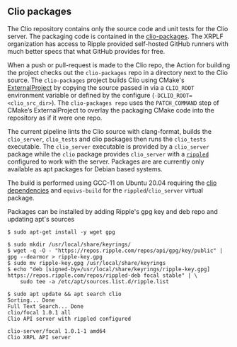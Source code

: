 ## Clio packages
The Clio repository contains only the source code and unit tests for the Clio server. The packaging code is contained in the [clio-packages](https://github.com/XRPLF/clio-packages.git).
The XRPLF organization has access to Ripple provided self-hosted GitHub runners with much better specs that what GitHub provides for free.

When a push or pull-request is made to the Clio repo, the Action for building the project checks out the `clio-packages` repo in a directory next to the Clio source. The `clio-packages` project builds Clio using CMake's [ExternalProject](https://cmake.org/cmake/help/v3.16/module/ExternalProject.html) by copying the source passed in via a `CLIO_ROOT` environment variable or defined by the configure (`-DCLIO_ROOT=<clio_src_dir>`). The `clio-packages repo` uses the `PATCH_COMMAND` step of CMake’s ExternalProject to overlay the packaging CMake code into the repository as if it were one repo.

The current pipeline lints the Clio source with clang-format, builds the `clio_server`, `clio_tests` and clio packages then runs the `clio_tests` executable. The `clio_server` executable is provided by a `clio_server` package while the `clio` package provides `clio_server` with a [`rippled`](https://github.com/XRPLF/ripple.git) configured to work with the server.
Packages are are currently only available as apt packages for Debian based systems.

The build is performed using GCC-11 on Ubuntu 20.04 requiring the [clio dependencies](https://github.com/XRPLF/clio#building) and `equivs-build` for the `rippled`/`clio_server` virtual package.

Packages can be installed by adding Ripple's gpg key and deb repo and updating apt's sources

    $ sudo apt-get install -y wget gpg

    $ sudo mkdir /usr/local/share/keyrings/
    $ wget -q -O - "https://repos.ripple.com/repos/api/gpg/key/public" | gpg --dearmor > ripple-key.gpg
    $ sudo mv ripple-key.gpg /usr/local/share/keyrings
    $ echo "deb [signed-by=/usr/local/share/keyrings/ripple-key.gpg] https://repos.ripple.com/repos/rippled-deb focal stable" | \
        sudo tee -a /etc/apt/sources.list.d/ripple.list

    $ sudo apt update && apt search clio
    Sorting... Done
    Full Text Search... Done
    clio/focal 1.0.1 all
    Clio API server with rippled configured

    clio-server/focal 1.0.1-1 amd64
    Clio XRPL API server
